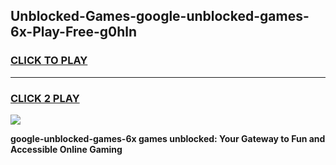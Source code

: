 
## Unblocked-Games-google-unblocked-games-6x-Play-Free-g0hln
<h3>
<a href="https://premium76.site?title=google-unblocked-games-6x&ref=10A">CLICK TO PLAY</a></h3>
<hr>

<h3>
<a href="https://premium76.site?title=google-unblocked-games-6x&ref=10A">CLICK 2 PLAY</a>
  
</h3>

<a href="https://premium76.site?title=google-unblocked-games-6x&ref=10A"><img src="https://clearcache.store/games.png"></a>


**google-unblocked-games-6x games unblocked: Your Gateway to Fun and Accessible Online Gaming**
